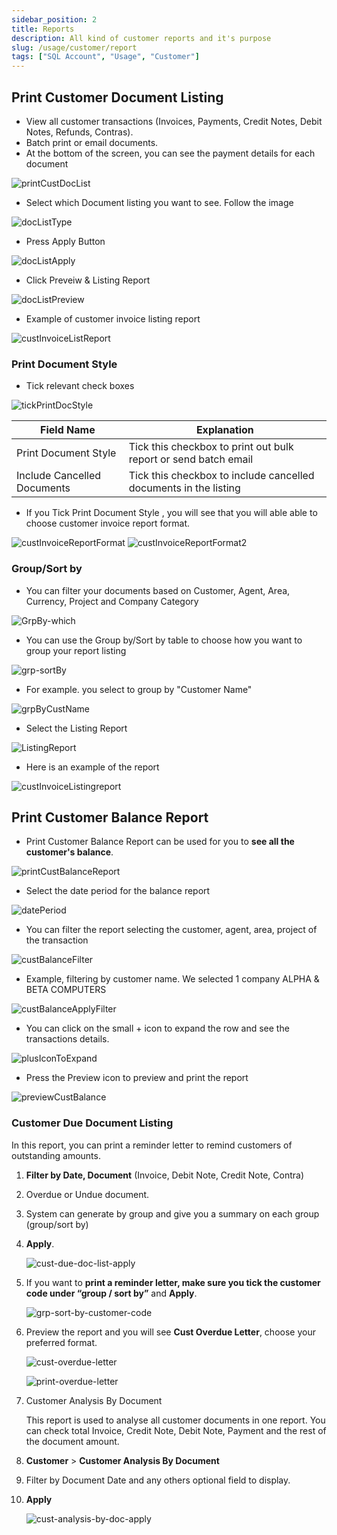 ```yaml
---
sidebar_position: 2
title: Reports
description: All kind of customer reports and it's purpose
slug: /usage/customer/report
tags: ["SQL Account", "Usage", "Customer"]
---
```


## Print Customer Document Listing

* View all customer transactions (Invoices, Payments, Credit Notes, Debit Notes, Refunds, Contras).
* Batch print or email documents.
* At the bottom of the screen, you can see the payment details for each document

![printCustDocList](../../../static/img/usage/customer/customerFaq/print-cust-doc-list.png)

* Select which Document listing you want to see. Follow the image

![docListType](../../../static/img/usage/customer/customerFaq/doc-list-type.png)

* Press Apply Button

![docListApply](../../../static/img/usage/customer/customerFaq/doc-list-apply.png)

* Click Preveiw & Listing Report

![docListPreview](../../../static/img/usage/customer/customerFaq/doc-list-preview.png)

* Example of customer invoice listing report

![custInvoiceListReport](../../../static/img/usage/customer/customerFaq/cust-invoice-list-report.png)

### Print Document Style

* Tick relevant check boxes

![tickPrintDocStyle](../../../static/img/usage/customer/customerFaq/tick-print-doc-style.png)

| Field Name                | Explanation                                           |
|----------------------------|-------------------------------------------------------|
| Print Document Style       | Tick this checkbox to print out bulk report or send batch email |
| Include Cancelled Documents| Tick this checkbox to include cancelled documents in the listing |

* If you Tick Print Document Style , you will see that you will able able to choose customer invoice report format.

![custInvoiceReportFormat](../../../static/img/usage/customer/customerFaq/cust-invoice-report-format.png)
![custInvoiceReportFormat2](../../../static/img/usage/customer/customerFaq/cust-invoice-report-format2.png)

### Group/Sort by

* You can filter your documents based on Customer, Agent, Area, Currency, Project and Company Category

![GrpBy-which](../../../static/img/usage/customer/customerFaq/grp-by-which.png)

* You can use the Group by/Sort by table to choose how you want to group your report listing

![grp-sortBy](../../../static/img/usage/customer/customerFaq/grp-sort-by.png)

* For example. you select to group by "Customer Name"

![grpByCustName](../../../static/img/usage/customer/customerFaq/grp-by-cust-name.png)

* Select the Listing Report

![ListingReport](../../../static/img/usage/customer/customerFaq/listing-report.png)

* Here is an example of the report

![custInvoiceListingreport](../../../static/img/usage/customer/customerFaq/cust-invoice-listing-report.png)

## Print Customer Balance Report

* Print Customer Balance Report can be used for you to **see all the customer's balance**.

![printCustBalanceReport](../../../static/img/usage/customer/customerFaq/print-cust-balance-report.png)

* Select the date period for the balance report

![datePeriod](../../../static/img/usage/customer/customerFaq/date-period.png)

* You can filter the report selecting the customer, agent, area, project of the transaction

![custBalanceFilter](../../../static/img/usage/customer/customerFaq/cust-balance-filter.png)

* Example, filtering by customer name. We selected 1 company ALPHA & BETA COMPUTERS

![custBalanceApplyFilter](../../../static/img/usage/customer/customerFaq/cust-balance-apply-filter.png)

* You can click on the small + icon to expand the row and see the transactions details.

![plusIconToExpand](../../../static/img/usage/customer/customerFaq/plus-icon-to-expand.png)

* Press the Preview icon to preview and print the report

![previewCustBalance](../../../static/img/usage/customer/customerFaq/preview-cust-balance.png)

### Customer Due Document Listing

In this report, you can print a reminder letter to remind customers of outstanding amounts.

1. **Filter by Date, Document** (Invoice, Debit Note, Credit Note, Contra)

2. Overdue or Undue document.

3. System can generate by group and give you a summary on each group (group/sort by)

4. **Apply**.

    ![cust-due-doc-list-apply](../../../static/img/usage/customer/customerFaq/cust-due-doc-list-apply.png)

5. If you want to **print a reminder letter, make sure you tick the customer code under “group / sort by”** and **Apply**.

    ![grp-sort-by-customer-code](../../../static/img/usage/customer/customerFaq/grp-sort-by-customer-code.png)

6. Preview the report and you will see **Cust Overdue Letter**, choose your preferred format.

    ![cust-overdue-letter](../../../static/img/usage/customer/customerFaq/cust-overdue-letter.png)

    ![print-overdue-letter](../../../static/img/usage/customer/customerFaq/print-overdue-letter.png)

7. Customer Analysis By Document

    This report is used to analyse all customer documents in one report. You can check total Invoice, Credit Note, Debit Note, Payment and the rest of the document amount.

8. **Customer** > **Customer Analysis By Document**

9. Filter by Document Date and any others optional field to display.

10. **Apply**

    ![cust-analysis-by-doc-apply](../../../static/img/usage/customer/customerFaq/cust-analysis-by-doc-apply.png)
